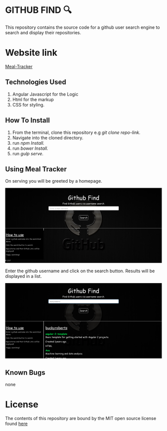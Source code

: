 # GITHUB FIND :mag:

This repository contains the source code for a github user search engine to search and display their repositories.

# Website link

[Meal-Tracker](https://samwelkinuthia.github.io/github-lookup/)

## Technologies Used

1. Angular Javascript for the Logic
2. Html for the markup
3. CSS for styling.

## How To Install

>
 1. From the terminal, clone this repository e.g _git clone repo-link._
 2. Navigate into the cloned directory.
 3. run _npm Install._
 4. run _bower Install._
 5. run _gulp serve._

## Using Meal Tracker

On serving you will be greeted by a homepage.

![homepage](https://github.com/samwelkinuthia/github-lookup/blob/master/homepage.png?raw=true)

Enter the github username and click on the search button. Results will be displayed in a list.

![search results](https://github.com/samwelkinuthia/github-lookup/blob/master/Screenshot%20from%202017-06-18%2019-43-11.png?raw=true)

## Known Bugs

none

# License

The contents of this repository are bound by the MIT open source license found [here](https://github.com/samwelkinuthia/github-lookup/blob/master/LICENSE.txt)

